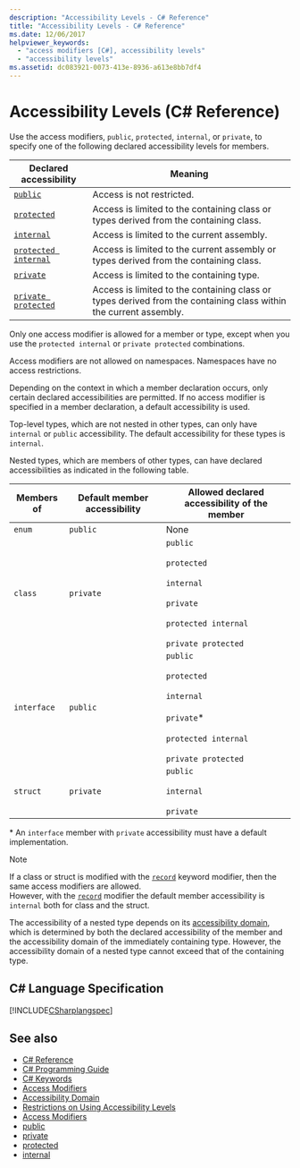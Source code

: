 ```yaml
---
description: "Accessibility Levels - C# Reference"
title: "Accessibility Levels - C# Reference"
ms.date: 12/06/2017
helpviewer_keywords: 
  - "access modifiers [C#], accessibility levels"
  - "accessibility levels"
ms.assetid: dc083921-0073-413e-8936-a613e8bb7df4
---
```

# Accessibility Levels (C# Reference)

Use the access modifiers, `public`, `protected`, `internal`, or `private`, to specify one of the following declared accessibility levels for members.  
  
|Declared accessibility|Meaning|  
|----------------------------|-------------|  
|[`public`](public.md)|Access is not restricted.|  
|[`protected`](protected.md)|Access is limited to the containing class or types derived from the containing class.|  
|[`internal`](internal.md)|Access is limited to the current assembly.|  
|[`protected internal`](protected-internal.md)|Access is limited to the current assembly or types derived from the containing class.|  
|[`private`](private.md)|Access is limited to the containing type.|  
|[`private protected`](private-protected.md)|Access is limited to the containing class or types derived from the containing class within the current assembly. |  
  
 Only one access modifier is allowed for a member or type, except when you use the `protected internal` or `private protected` combinations.  
  
 Access modifiers are not allowed on namespaces. Namespaces have no access restrictions.  
  
 Depending on the context in which a member declaration occurs, only certain declared accessibilities are permitted. If no access modifier is specified in a member declaration, a default accessibility is used.  
  
 Top-level types, which are not nested in other types, can only have `internal` or `public` accessibility. The default accessibility for these types is `internal`.  
  
 Nested types, which are members of other types, can have declared accessibilities as indicated in the following table.  
  
|Members of|Default member accessibility|Allowed declared accessibility of the member|  
|----------------|----------------------------------|--------------------------------------------------|  
|`enum`|`public`|None|  
|`class`|`private`|`public`<br /><br /> `protected`<br /><br /> `internal`<br /><br /> `private`<br /><br /> `protected internal` <br /><br />`private protected`|  
|`interface`|`public`|`public`<br /><br /> `protected`<br /><br /> `internal`<br /><br /> `private`\*<br /><br /> `protected internal` <br /><br />`private protected`|  
|`struct`|`private`|`public`<br /><br /> `internal`<br /><br /> `private`|  

\* An `interface` member with `private` accessibility must have a default implementation.
  
> [!NOTE]  
> If a class or struct is modified with the [`record`](../builtin-types/record.md) keyword modifier, then the same access modifiers are allowed.  
> However, with the [`record`](../builtin-types/record.md) modifier the default member accessibility is `internal` both for class and the struct.  
  
The accessibility of a nested type depends on its [accessibility domain](./accessibility-domain.md), which is determined by both the declared accessibility of the member and the accessibility domain of the immediately containing type. However, the accessibility domain of a nested type cannot exceed that of the containing type.  
  
## C# Language Specification  

 [!INCLUDE[CSharplangspec](~/includes/csharplangspec-md.md)]  
  
## See also

- [C# Reference](../index.md)
- [C# Programming Guide](../../programming-guide/index.md)
- [C# Keywords](./index.md)
- [Access Modifiers](./access-modifiers.md)
- [Accessibility Domain](./accessibility-domain.md)
- [Restrictions on Using Accessibility Levels](./restrictions-on-using-accessibility-levels.md)
- [Access Modifiers](../../programming-guide/classes-and-structs/access-modifiers.md)
- [public](./public.md)
- [private](./private.md)
- [protected](./protected.md)
- [internal](./internal.md)
